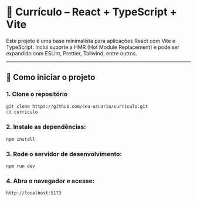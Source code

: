 # 📘 Currículo – React + TypeScript + Vite

Este projeto é uma base minimalista para aplicações React com Vite e TypeScript. Inclui suporte a HMR (Hot Module Replacement) e pode ser expandido com ESLint, Prettier, Tailwind, entre outros.

---

## 🚀 Como iniciar o projeto

### 1. Clone o repositório

```bash
git clone https://github.com/seu-usuario/curriculo.git
cd curriculo
```

### 2. Instale as dependências:

```
npm install
```

### 3. Rode o servidor de desenvolvimento:

```
npm run dev
```

### 4. Abra o navegador e acesse:

```
http://localhost:5173
```
